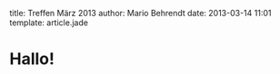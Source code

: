 title: Treffen März 2013
author: Mario Behrendt
date: 2013-03-14 11:01
template: article.jade

# Hallo!
